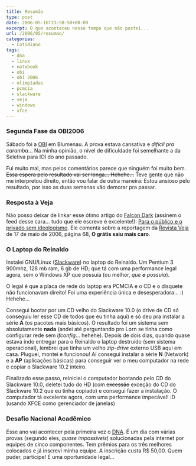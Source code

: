 ```yaml
---
title: Resumão
type: post
date: 2006-05-16T23:58:50+00:00
excerpt: O que aconteceu nesse tempo que não postei...
url: /2006/05/resumao/
categorias:
  - Cotidiano
tags:
  - dna
  - linux
  - notebook
  - obi
  - obi 2006
  - olimpíadas
  - pcmcia
  - slackware
  - veja
  - windows
  - xfce
---
```


### Segunda Fase da OBI2006

Sábado foi a [OBI][1] em Blumenau. A prova estava cansativa e _difícil pra caramba_… Na minha opinião, o nível de dificuldade foi semelhante a da Seletiva para IOI do ano passado.

Fui muito mal, mas pelos comentários parece que ninguém foi muito bem. <del>Essa espera pelo resultado vai ser longa… Hehehe…</del> Teve gente que não me interpretou direito, então vou falar de outra maneira: Estou ansioso pelo resultado, por isso as duas semanas vão demorar pra passar.

### Resposta à Veja

Não posso deixar de linkar esse ótimo artigo do [Falcon Dark][2] (assinem o feed desse cara… tudo que ele escreve é excelente!): [Para o público e o privado sem ideologismo][3]. Ele comenta sobre a reportagem da [Revista Veja][4] de 17 de maio de 2006, página 68, **O grátis saiu mais caro**.

### O Laptop do Reinaldo

Instalei GNU/Linux ([Slackware][5]) no laptop do Reinaldo. Um Pentium 3 900mhz, 128 mb ram, 6 gb de HD; que tá com uma performance legal agora, sem o Windows XP que possuía (ou melhor, _que **o** possuía_).

O legal é que a placa de rede do laptop era PCMCIA e o CD e o disquete não funcionavam direito! Foi uma experiência única e desesperadora… :) Hehehe…

Consegui bootar por um CD velho do Slackware 10.0 (o drive de CD só conseguiu ler esse CD de todos que eu tinha aqui) e só deu pra instalar a série **A** (os pacotes mais básicos). O resultado foi um sistema sem absolutamente **nada** (andei até perguntando pro Lorn se tinha como configurar rede sem _ifconfig_… hehehe). Depois de dois dias, quando quase estava indo entregar para o Reinaldo o laptop destruído (sem sistema operacional), lembrei que tinha um velho _zip-drive_ externo USB aqui em casa. Pluguei, montei e funcionou! Aí consegui instalar a série **N** (Network) e a **AP** (aplicações básicas) para conseguir ver o meu computador na rede e copiar o Slackware 10.2 inteiro.

Finalizado esse passo, reiniciei o computador bootando pelo CD do Slackware 10.0, deletei tudo do HD (com <del>excessão</del> <add>exceção</add> do CD do Slackware 10.2 que eu tinha copiado) e consegui fazer a instalação. O computador tá excelente agora, com uma performance impecável! :D (usando XFCE como gerenciador de janelas)

### Desafio Nacional Acadêmico

Esse ano vai acontecer pela primeira vez o [DNA][6]. É um dia com várias provas (segundo eles, _quase impossíveis_) solucionadas pela internet por equipes de cinco componentes. Tem prêmios para os três melhores colocados e já inscrevi minha equipe. A inscrição custa R\$ 50,00. Quem puder, participe! É uma oportunidade legal…

[1]: http://olimpiada.ic.unicamp.br
[2]: http://falcon-dark.blogspot.com
[3]: http://falcon-dark.blogspot.com/2006/05/para-o-pblico-e-o-privado-sem.html
[4]: http://vejaonline.abril.com.br
[5]: http://www.slackware.com
[6]: http://www.dna2006.org/ "Desafio Nacional Acadêmico"
